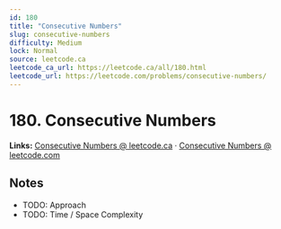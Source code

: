 ```yaml
--- 
id: 180
title: "Consecutive Numbers"
slug: consecutive-numbers
difficulty: Medium
lock: Normal
source: leetcode.ca
leetcode_ca_url: https://leetcode.ca/all/180.html
leetcode_url: https://leetcode.com/problems/consecutive-numbers/
---
```


# 180. Consecutive Numbers

**Links:** [Consecutive Numbers @ leetcode.ca](https://leetcode.ca/all/180.html) · [Consecutive Numbers @ leetcode.com](https://leetcode.com/problems/consecutive-numbers/)

## Notes
- TODO: Approach
- TODO: Time / Space Complexity
